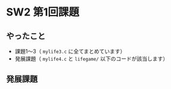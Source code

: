 # SW2 第1回課題

## やったこと

* 課題1〜3（ `mylife3.c` に全てまとめています）
* 発展課題（ `mylife4.c` と `lifegame/` 以下のコードが該当します）

## 発展課題


